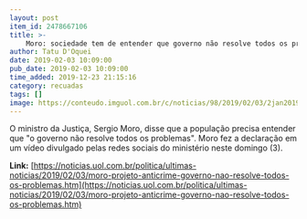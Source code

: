 ```yaml
---
layout: post
item_id: 2478667106
title: >-
    Moro: sociedade tem de entender que governo não resolve todos os problemas
author: Tatu D'Oquei
date: 2019-02-03 10:09:00
pub_date: 2019-02-03 10:09:00
time_added: 2019-12-23 21:15:16
category: recuadas
tags: []
image: https://conteudo.imguol.com.br/c/noticias/98/2019/02/03/2jan2019---cerimonia-de-transmissao-de-cargo-do-novo-ministro-da-justica-sergio-moro-ele-assume-no-lugar-dos-ministros-raul-jungmann-seguranca-publica-e-torquato-jardim-justica-apos-a-unificacao-1549199009836_v2_615x300.jpg
---
```


O ministro da Justiça, Sergio Moro, disse que a população precisa entender que "o governo não resolve todos os problemas". Moro fez a declaração em um vídeo divulgado pelas redes sociais do ministério neste domingo (3).

**Link:** [https://noticias.uol.com.br/politica/ultimas-noticias/2019/02/03/moro-projeto-anticrime-governo-nao-resolve-todos-os-problemas.htm](https://noticias.uol.com.br/politica/ultimas-noticias/2019/02/03/moro-projeto-anticrime-governo-nao-resolve-todos-os-problemas.htm)

